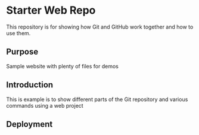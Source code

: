 # Starter Web Repo

This repository is for showing how Git and GitHub work together and how to use them.

## Purpose

Sample website with plenty of files for demos

## Introduction

This is example is to show different parts of the Git repository and various commands using a web project

## Deployment